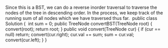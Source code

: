 Since this is a BST, we can do a reverse inorder traversal to traverse the nodes of the tree in descending order. In the process, we keep track of the running sum of all nodes which we have traversed thus far.
​
public class Solution {
​
int sum = 0;
public TreeNode convertBST(TreeNode root) {
convert(root);
return root;
}
public void convert(TreeNode cur) {
if (cur == null) return;
convert(cur.right);
cur.val += sum;
sum = cur.val;
convert(cur.left);
}
}